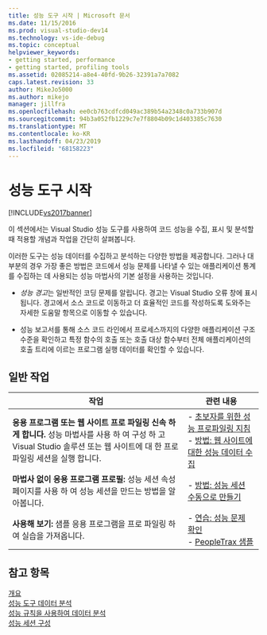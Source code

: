 ```yaml
---
title: 성능 도구 시작 | Microsoft 문서
ms.date: 11/15/2016
ms.prod: visual-studio-dev14
ms.technology: vs-ide-debug
ms.topic: conceptual
helpviewer_keywords:
- getting started, performance
- getting started, profiling tools
ms.assetid: 02085214-a8e4-40fd-9b26-32391a7a7082
caps.latest.revision: 33
author: MikeJo5000
ms.author: mikejo
manager: jillfra
ms.openlocfilehash: ee0cb763cdfcd049ac389b54a2348c0a733b907d
ms.sourcegitcommit: 94b3a052fb1229c7e7f8804b09c1d403385c7630
ms.translationtype: MT
ms.contentlocale: ko-KR
ms.lasthandoff: 04/23/2019
ms.locfileid: "68158223"
---
```

# <a name="getting-started-with-performance-tools"></a>성능 도구 시작
[!INCLUDE[vs2017banner](../includes/vs2017banner.md)]

이 섹션에서는 Visual Studio 성능 도구를 사용하여 코드 성능을 수집, 표시 및 분석할 때 적용할 개념과 작업을 간단히 살펴봅니다.  
  
 이러한 도구는 성능 데이터를 수집하고 분석하는 다양한 방법을 제공합니다. 그러나 대부분의 경우 가장 좋은 방법은 코드에서 성능 문제를 나타낼 수 있는 애플리케이션 통계를 수집하는 데 사용되는 성능 마법사의 기본 설정을 사용하는 것입니다.  
  
- *성능 경고*는 일반적인 코딩 문제를 알립니다. 경고는 Visual Studio 오류 창에 표시됩니다. 경고에서 소스 코드로 이동하고 더 효율적인 코드를 작성하도록 도와주는 자세한 도움말 항목으로 이동할 수 있습니다.  
  
- 성능 보고서를 통해 소스 코드 라인에서 프로세스까지의 다양한 애플리케이션 구조 수준을 확인하고 특정 함수의 호출 또는 호출 대상 함수부터 전체 애플리케이션의 호출 트리에 이르는 프로그램 실행 데이터를 확인할 수 있습니다.  
  
## <a name="common-tasks"></a>일반 작업  
  
|작업|관련 내용|  
|----------|---------------------|  
|**응용 프로그램 또는 웹 사이트 프로 파일링 신속 하 게 합니다.** 성능 마법사를 사용 하 여 구성 하 고 Visual Studio 솔루션 또는 웹 사이트에 대 한 프로 파일링 세션을 실행 합니다.|-   [초보자를 위한 성능 프로파일링 지침](../profiling/beginners-guide-to-performance-profiling.md)<br />-   [방법: 웹 사이트에 대한 성능 데이터 수집](../profiling/how-to-collect-performance-data-for-a-web-site.md)|  
|**마법사 없이 응용 프로그램 프로필:** 성능 세션 속성 페이지를 사용 하 여 성능 세션을 만드는 방법을 알아봅니다.|-   [방법: 성능 세션 수동으로 만들기](../profiling/how-to-manually-create-performance-sessions.md)|  
|**사용해 보기:** 샘플 응용 프로그램을 프로 파일링 하 여 실습을 가져옵니다.|-   [연습: 성능 문제 확인](../profiling/walkthrough-identifying-performance-problems.md)<br />-   [PeopleTrax 샘플](../profiling/peopletrax-sample-profiling-tools.md)|  
  
## <a name="see-also"></a>참고 항목  
 [개요](../profiling/overviews-performance-tools.md)   
 [성능 도구 데이터 분석](../profiling/analyzing-performance-tools-data.md)   
 [성능 규칙을 사용하여 데이터 분석](../profiling/using-performance-rules-to-analyze-data.md)   
 [성능 세션 구성](../profiling/configuring-performance-sessions.md)
